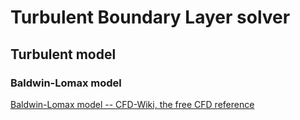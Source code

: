 # Turbulent Boundary Layer solver

## Turbulent model

### Baldwin-Lomax model

[Baldwin\-Lomax model \-\- CFD\-Wiki, the free CFD reference](https://www.cfd-online.com/Wiki/Baldwin-Lomax_model)

